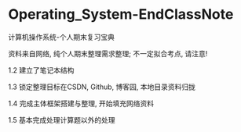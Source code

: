 # Operating_System-EndClassNote
计算机操作系统-个人期末复习宝典

资料来自网络, 纯个人期末整理需求整理; 不一定拟合考点, 请注意!

1.2	建立了笔记本结构

1.3	锁定整理目标在CSDN, Github, 博客园, 本地目录资料归拢

1.4	完成主体框架搭建与整理, 开始填充网络资料

1.5	基本完成处理计算题以外的处理

